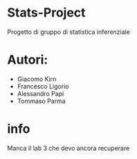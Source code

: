 # Stats-Project

Progetto di gruppo di statistica inferenziale

# Autori: 

- Giacomo Kirn 
- Francesco Ligorio
- Alessandro Papi
- Tommaso Parma

# info

Manca il lab 3 che devo ancora recuperare
